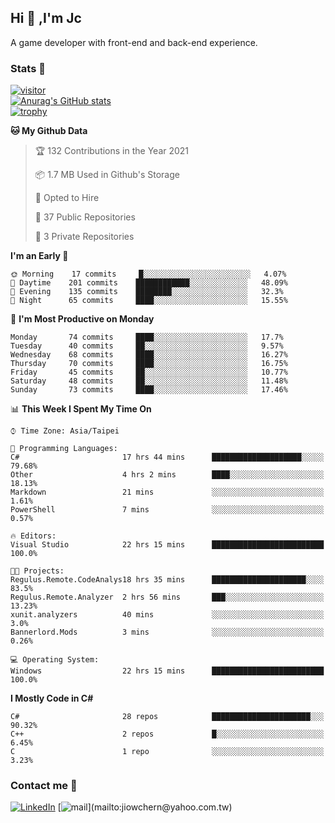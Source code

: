 ## Hi 👋 ,I'm Jc  

A game developer with front-end and back-end experience.  

### Stats  📝
[![visitor](https://visitor-badge.glitch.me/badge?page_id=jiowchern.jiowchern&style=flat-square&color=0088cc)](https://visitor-badge.glitch.me/badge?page_id=jiowchern.jiowchern&style=flat-square&color=0088cc)  
[![Anurag's GitHub stats](https://github-readme-stats.vercel.app/api?username=jiowchern&count_private=true&&show_icons=true)](https://github.com/anuraghazra/github-readme-stats)  
[![trophy](https://github-profile-trophy.vercel.app/?username=jiowchern)](https://github.com/ryo-ma/github-profile-trophy)  


<!--START_SECTION:waka-->
**🐱 My Github Data** 

> 🏆 132 Contributions in the Year 2021
 > 
> 📦 1.7 MB Used in Github's Storage 
 > 
> 💼 Opted to Hire
 > 
> 📜 37 Public Repositories 
 > 
> 🔑 3 Private Repositories  
 > 
**I'm an Early 🐤** 

```text
🌞 Morning    17 commits     █░░░░░░░░░░░░░░░░░░░░░░░░   4.07% 
🌆 Daytime    201 commits    ████████████░░░░░░░░░░░░░   48.09% 
🌃 Evening    135 commits    ████████░░░░░░░░░░░░░░░░░   32.3% 
🌙 Night      65 commits     ████░░░░░░░░░░░░░░░░░░░░░   15.55%

```
📅 **I'm Most Productive on Monday** 

```text
Monday       74 commits     ████░░░░░░░░░░░░░░░░░░░░░   17.7% 
Tuesday      40 commits     ██░░░░░░░░░░░░░░░░░░░░░░░   9.57% 
Wednesday    68 commits     ████░░░░░░░░░░░░░░░░░░░░░   16.27% 
Thursday     70 commits     ████░░░░░░░░░░░░░░░░░░░░░   16.75% 
Friday       45 commits     ██░░░░░░░░░░░░░░░░░░░░░░░   10.77% 
Saturday     48 commits     ██░░░░░░░░░░░░░░░░░░░░░░░   11.48% 
Sunday       73 commits     ████░░░░░░░░░░░░░░░░░░░░░   17.46%

```


📊 **This Week I Spent My Time On** 

```text
⌚︎ Time Zone: Asia/Taipei

💬 Programming Languages: 
C#                       17 hrs 44 mins      ████████████████████░░░░░   79.68% 
Other                    4 hrs 2 mins        ████░░░░░░░░░░░░░░░░░░░░░   18.13% 
Markdown                 21 mins             ░░░░░░░░░░░░░░░░░░░░░░░░░   1.61% 
PowerShell               7 mins              ░░░░░░░░░░░░░░░░░░░░░░░░░   0.57%

🔥 Editors: 
Visual Studio            22 hrs 15 mins      █████████████████████████   100.0%

🐱‍💻 Projects: 
Regulus.Remote.CodeAnalys18 hrs 35 mins      █████████████████████░░░░   83.5% 
Regulus.Remote.Analyzer  2 hrs 56 mins       ███░░░░░░░░░░░░░░░░░░░░░░   13.23% 
xunit.analyzers          40 mins             ░░░░░░░░░░░░░░░░░░░░░░░░░   3.0% 
Bannerlord.Mods          3 mins              ░░░░░░░░░░░░░░░░░░░░░░░░░   0.26%

💻 Operating System: 
Windows                  22 hrs 15 mins      █████████████████████████   100.0%

```

**I Mostly Code in C#** 

```text
C#                       28 repos            ██████████████████████░░░   90.32% 
C++                      2 repos             █░░░░░░░░░░░░░░░░░░░░░░░░   6.45% 
C                        1 repo              ░░░░░░░░░░░░░░░░░░░░░░░░░   3.23%

```



<!--END_SECTION:waka-->



### Contact me 💬
[![LinkedIn](https://img.shields.io/badge/-JiowchernChen-0077B5?style==flat-square&logo=LinkedIn&logoColor=white)](https://www.linkedin.com/in/jiowchern-chen-4aaa90b7/) [![mail](https://img.shields.io/badge/-jiowchern%40yahoo.com.tw-blueviolet?style=flat-square&logo=yahoo!)](mailto:jiowchern@yahoo.com.tw)    

<!-- [![Linkedin Badge](https://img.shields.io/badge/-LinkedIn-blue?style=flat-square&logo=Linkedin&logoColor=white&link=https://www.linkedin.com/in/jiowchern-chen-4aaa90b7/)](https://www.linkedin.com/in/jiowchern-chen-4aaa90b7/) -->


<!--
**jiowchern/jiowchern** is a ✨ _special_ ✨ repository because its `README.md` (this file) appears on your GitHub profile.

Here are some ideas to get you started:

- 🔭 I’m currently working on ...
- 🌱 I’m currently learning ...
- 👯 I’m looking to collaborate on ...
- 🤔 I’m looking for help with ...
- 💬 Ask me about ...
- 📫 How to reach me: ...
- 😄 Pronouns: ...
- ⚡ Fun fact: ...
-->
